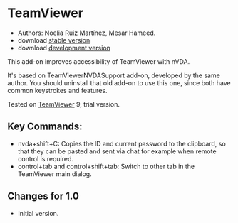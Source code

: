 # TeamViewer #

*	Authors: Noelia Ruiz Martínez, Mesar Hameed.
*	download [stable version][1]
*	download [development version][2]

This add-on improves accessibility of TeamViewer with nVDA.

It's based on TeamViewerNVDASupport add-on, developed by the same author. You should uninstall that old add-on to use this one, since both have common keystrokes and features.

Tested on [TeamViewer][3] 9, trial version.

## Key Commands: ##

*	nvda+shift+C: Copies the ID and current password to the clipboard, so that they can be pasted and sent via chat for example when remote control is required.
*	control+tab and control+shift+tab: Switch to other tab in the TeamViewer main dialog.

## Changes for 1.0 ##
*	 Initial version.

[1]: http://addons.nvda-project.org/files/get.php?file=tv

[2]: http://addons.nvda-project.org/files/get.php?file=tv-dev

[3]: http://www.teamviewer.com
